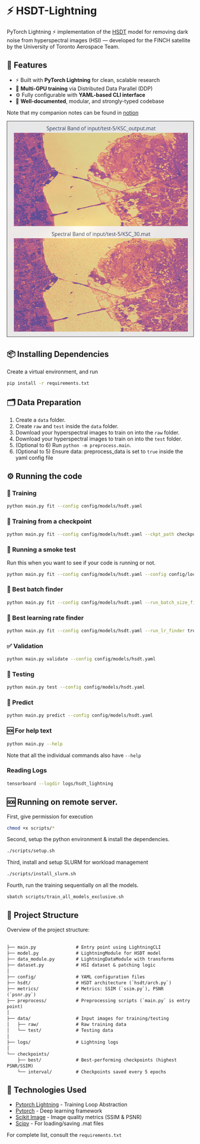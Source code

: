 # ⚡ HSDT-Lightning
PyTorch Lightning ⚡ implementation of the [HSDT](https://arxiv.org/pdf/2303.09040) model for removing dark noise from hyperspectral images (HSI) — developed for the FINCH satellite by the University of Toronto Aerospace Team.

## 🚀 Features
- ⚡ Built with **PyTorch Lightning** for clean, scalable research
- 🔁 **Multi-GPU training** via Distributed Data Parallel (DDP)
- ⚙️ Fully configurable with **YAML-based CLI interface**
- 📄 **Well-documented**, modular, and strongly-typed codebase

Note that my companion notes can be found in [notion](https://utat-ss.notion.site/HSDT-Denoiser-aa306c141f8c4bbd8100d43efe740df1)

![Denoised from Gaussian-30 Noise](./public/gaussian_30.png)

## 📦 Installing Dependencies
Create a virtual environment, and run
```bash
pip install -r requirements.txt
```

## 🗂️ Data Preparation
1. Create a `data` folder.
2. Create `raw` and `test` inside the `data` folder.
3. Download your hyperspectral images to train on into the `raw` folder.
4. Download your hyperspectral images to train on into the `test` folder.
5. (Optional to 6) Run `python -m preprocess.main`. 
6. (Optional to 5) Ensure data: preprocess_data is set to `true` inside the yaml config file

## ⚙️ Running the code
### 🔧 Training
```bash
python main.py fit --config config/models/hsdt.yaml
```

### 🔧 Training from a checkpoint
```bash
python main.py fit --config config/models/hsdt.yaml --ckpt_path checkpoint/hsdt-epoch10.ckpt
```

### 🔧 Running a smoke test
Run this when you want to see if your code is running or not.

```bash
python main.py fit --config config/models/hsdt.yaml --config config/local_debug.yaml --trainer.fast_dev_run=True --trainer.profiler=null
```

### 🔧 Best batch finder
```bash
python main.py fit --config config/models/hsdt.yaml --run_batch_size_finder true --batch_size_finder_mode power
```

### 🔧 Best learning rate finder
```bash
python main.py fit --config config/models/hsdt.yaml --run_lr_finder true --show_lr_plot true
```


### ✅ Validation
```bash
python main.py validate --config config/models/hsdt.yaml
```

### 🧪 Testing
```bash
python main.py test --config config/models/hsdt.yaml
```

### 🔮 Predict
```bash
python main.py predict --config config/models/hsdt.yaml

```

### 🆘 For help text
```bash
python main.py --help
```
Note that all the individual commands also have `--help`

### Reading Logs
```bash
tensorboard --logdir logs/hsdt_lightning
```

## 🆘 Running on remote server.
First, give permission for execution
```bash
chmod +x scripts/*
```

Second, setup the python environment & install the dependencies.
```bash
./scripts/setup.sh
```

Third, install and setup SLURM for workload management
```bash
./scripts/install_slurm.sh
```

Fourth, run the training sequentially on all the models.
```bash
sbatch scripts/train_all_models_exclusive.sh
```


## 🧾 Project Structure
Overview of the project structure:

```

├── main.py               # Entry point using LightningCLI
├── model.py              # LightningModule for HSDT model
├── data_module.py        # LightningDataModule with transforms
├── dataset.py            # HSI dataset & patching logic
│
├── config/               # YAML configuration files
├── hsdt/                 # HSDT architecture (`hsdt/arch.py`)
├── metrics/              # Metrics: SSIM (`ssim.py`), PSNR (`psnr.py`)
├── preprocess/           # Preprocessing scripts (`main.py` is entry point)
│
├── data/                 # Input images for training/testing
│   ├── raw/              # Raw training data
│   └── test/             # Testing data
│
├── logs/                 # Lightning logs
│
└── checkpoints/
    ├── best/             # Best-performing checkpoints (highest PSNR/SSIM)
    └── interval/         # Checkpoints saved every 5 epochs

```

## 🧰 Technologies Used
- [Pytorch Lightning](https://lightning.ai/docs/pytorch/stable/starter/introduction.html) - Training Loop Abstraction
- [Pytorch](https://docs.pytorch.org/docs/stable/generated/torch.nn.Module.html) - Deep learning framework
- [Scikit Image](https://scikit-image.org/docs/0.25.x/api/skimage.metrics.html) - Image quality metrics (SSIM & PSNR)
- [Scipy](https://scipy.org/) - For loading/saving .mat files

For complete list, consult the `requirements.txt`
